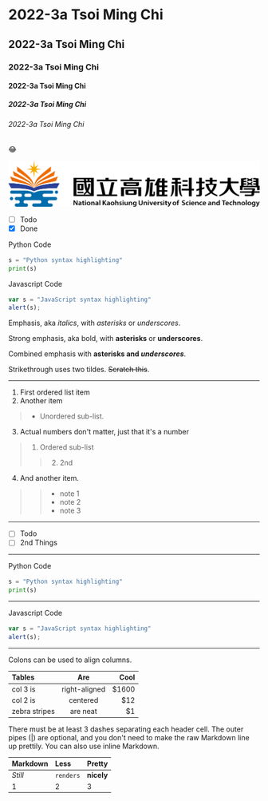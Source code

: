 # 2022-3a Tsoi Ming Chi
## 2022-3a Tsoi Ming Chi
### 2022-3a Tsoi Ming Chi
#### 2022-3a Tsoi Ming Chi
##### 2022-3a Tsoi Ming Chi
###### 2022-3a Tsoi Ming Chi

:joy:

![NKUST](nkust.png)

- [ ] Todo
- [x] Done

Python Code

```python
s = "Python syntax highlighting"
print(s)
```

Javascript Code

``` javascript
var s = "JavaScript syntax highlighting"
alert(s);
```

Emphasis, aka *italics*, with *asterisks* or *underscores*.

Strong emphasis, aka bold, with **asterisks** or **underscores**.

Combined emphasis with **asterisks and *underscores***.

Strikethrough uses two tildes. ~~Scratch this~~.

---

1. First ordered list item
2. Another item
>* Unordered sub-list. 
3. Actual numbers don't matter, just that it's a number
>1. Ordered sub-list
>>2. 2nd
4. And another item.
>>* note 1
>>* note 2
>>* note 3

---

- [ ] Todo
- [ ] 2nd Things
 
---

Python Code

```python
s = "Python syntax highlighting"
print(s)
```

---

Javascript Code

``` javascript
var s = "JavaScript syntax highlighting"
alert(s);
```

---

Colons can be used to align columns.

|Tables|Are|Cool|
|:-----|:-:|---:|
|col 3 is|right-aligned|$1600|
|col 2 is|centered|$12|
|zebra stripes|are neat|$1|

There must be at least 3 dashes separating each header cell. The outer pipes (|) are optional, and you don't need to make the raw Markdown line up prettily. You can also use inline Markdown.

|**Markdown**|**Less**|**Pretty**|
|:---|:---|:---|
|*Still*|`renders`|**nicely**|
|1|2|3|

